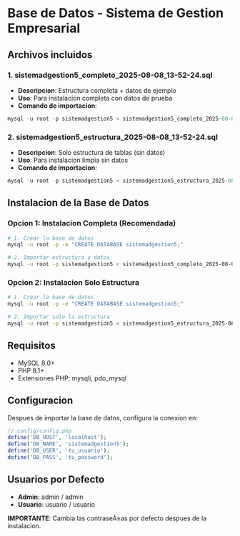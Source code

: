 ﻿# Base de Datos - Sistema de Gestion Empresarial

## Archivos incluidos

### 1. sistemadgestion5_completo_2025-08-08_13-52-24.sql
- **Descripcion**: Estructura completa + datos de ejemplo
- **Uso**: Para instalacion completa con datos de prueba
- **Comando de importacion**:
```sql
mysql -u root -p sistemadgestion5 < sistemadgestion5_completo_2025-08-08_13-52-24.sql
```

### 2. sistemadgestion5_estructura_2025-08-08_13-52-24.sql
- **Descripcion**: Solo estructura de tablas (sin datos)
- **Uso**: Para instalacion limpia sin datos
- **Comando de importacion**:
```sql
mysql -u root -p sistemadgestion5 < sistemadgestion5_estructura_2025-08-08_13-52-24.sql
```

## Instalacion de la Base de Datos

### Opcion 1: Instalacion Completa (Recomendada)
```bash
# 1. Crear la base de datos
mysql -u root -p -e "CREATE DATABASE sistemadgestion5;"

# 2. Importar estructura y datos
mysql -u root -p sistemadgestion5 < sistemadgestion5_completo_2025-08-08_13-52-24.sql
```

### Opcion 2: Instalacion Solo Estructura
```bash
# 1. Crear la base de datos
mysql -u root -p -e "CREATE DATABASE sistemadgestion5;"

# 2. Importar solo la estructura
mysql -u root -p sistemadgestion5 < sistemadgestion5_estructura_2025-08-08_13-52-24.sql
```

## Requisitos
- MySQL 8.0+
- PHP 8.1+
- Extensiones PHP: mysqli, pdo_mysql

## Configuracion
Despues de importar la base de datos, configura la conexion en:
```php
// config/config.php
define('DB_HOST', 'localhost');
define('DB_NAME', 'sistemadgestion5');
define('DB_USER', 'tu_usuario');
define('DB_PASS', 'tu_password');
```

## Usuarios por Defecto
- **Admin**: admin / admin
- **Usuario**: usuario / usuario

**IMPORTANTE**: Cambia las contraseÃ±as por defecto despues de la instalacion.

